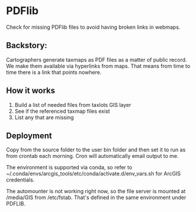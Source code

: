 # PDFlib

Check for missing PDFlib files
to avoid having broken links in webmaps.

## Backstory:

Cartographers generate taxmaps as PDF files as a matter of public record.
We make them available via hyperlinks from maps. That means from time to time
there is a link that points nowhere.

## How it works

1. Build a list of needed files from taxlots GIS layer
2. See if the referenced taxmap files exist
3. List any that are missing

## Deployment

Copy from the source folder to the user bin folder and then
set it to run as from crontab each morning. Cron will 
automatically email output to me.

The environment is supported via conda, so refer to
~/.conda/envs/arcgis_tools/etc/conda/activate.d/env_vars.sh
for ArcGIS credentials.

The automounter is not working right now, so the file server is
mounted at /media/GIS from /etc/fstab.  That's defined in the same
environment under PDFLIB.